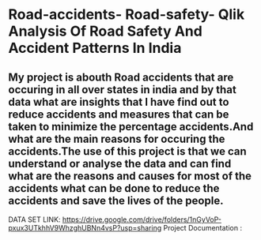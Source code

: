 # Road-accidents- Road-safety- Qlik Analysis Of Road Safety And Accident Patterns In India
## My project is abouth Road accidents that are occuring in all over states in india and by that data what are insights that I have find out to reduce accidents and measures that can be taken to minimize the percentage accidents.And what are the main reasons for occuring the accidents.The use of this project is that we can understand or analyse the data and can find what are the reasons and causes for most of the accidents what can be done to reduce the accidents and save the lives of the people.
DATA SET LINK: https://drive.google.com/drive/folders/1nGyVoP-pxux3UTkhhV9WhzghUBNn4vsP?usp=sharing
Project Documentation : 
